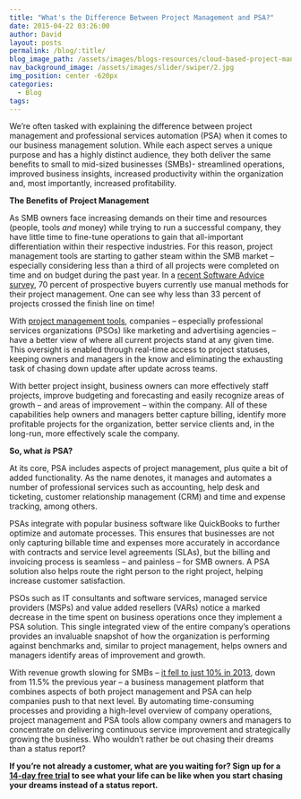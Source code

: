 ```yaml
---
title: "What's the Difference Between Project Management and PSA?"
date: 2015-04-22 03:26:00
author: David
layout: posts
permalink: /blog/:title/
blog_image_path: /assets/images/blogs-resources/cloud-based-project-management.jpg
nav_background_image: /assets/images/slider/swiper/2.jpg
img_position: center -620px
categories:
  - Blog
tags:  
---
```



We’re often tasked with explaining the difference between project management and professional services automation (PSA) when it comes to our business management solution. While each aspect serves a unique purpose and has a highly distinct audience, they both deliver the same benefits to small to mid-sized businesses (SMBs)- streamlined operations, improved business insights, increased productivity within the organization and, most importantly, increased profitability.

**The Benefits of Project Management**

As SMB owners face increasing demands on their time and resources (people, tools *and* money) while trying to run a successful company, they have little time to fine-tune operations to gain that all-important differentiation within their respective industries. For this reason, project management tools are starting to gather steam within the SMB market – especially considering less than a third of all projects were completed on time and on budget during the past year. In a [recent Software Advice survey](http://www.softwareadvice.com/project-management/buyerview/web-based-smb-report-2015/), 70 percent of prospective buyers currently use manual methods for their project management. One can see why less than 33 percent of projects crossed the finish line on time!

With [project management tools](http://www.vorex.com/product/), companies – especially professional services organizations (PSOs) like marketing and advertising agencies – have a better view of where all current projects stand at any given time. This oversight is enabled through real-time access to project statuses, keeping owners and managers in the know and eliminating the exhausting task of chasing down update after update across teams.

With better project insight, business owners can more effectively staff projects, improve budgeting and forecasting and easily recognize areas of growth – and areas of improvement – within the company. All of these capabilities help owners and managers better capture billing, identify more profitable projects for the organization, better service clients and, in the long-run, more effectively scale the company.

**So, what *is* PSA?**

At its core, PSA includes aspects of project management, plus quite a bit of added functionality. As the name denotes, it manages and automates a number of professional services such as accounting, help desk and ticketing, customer relationship management (CRM) and time and expense tracking, among others.

PSAs integrate with popular business software like QuickBooks to further optimize and automate processes. This ensures that businesses are not only capturing billable time and expenses more accurately in accordance with contracts and service level agreements (SLAs), but the billing and invoicing process is seamless – and painless – for SMB owners. A PSA solution also helps route the right person to the right project, helping increase customer satisfaction.

PSOs such as IT consultants and software services, managed service providers (MSPs) and value added resellers (VARs) notice a marked decrease in the time spent on business operations once they implement a PSA solution. This single integrated view of the entire company’s operations provides an invaluable snapshot of how the organization is performing against benchmarks and, similar to project management, helps owners and managers identify areas of improvement and growth.

With revenue growth slowing for SMBs – [it fell to just 10% in 2013](http://www.businesswire.com/news/home/20140211005597/en/SPI%C2%A0Research-Professional-Services-Industry-Growth-Profit-Decline#.VS6PCGYqp-U), down from 11.5% the previous year – a business management platform that combines aspects of both project management and PSA can help companies push to that next level. By automating time-consuming processes and providing a high-level overview of company operations, project management and PSA tools allow company owners and managers to concentrate on delivering continuous service improvement and strategically growing the business. Who wouldn’t rather be out chasing their dreams than a status report?

**If you’re not already a customer, what are you waiting for? Sign up for a [14-day free trial](http://www.vorex.com/free-trial/) to see what your life can be like when you start chasing your dreams instead of a status report.**
